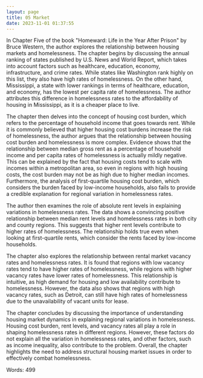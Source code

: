 ```yaml
---
layout: page
title: 05 Market
date: 2023-11-01 01:37:55
---
```

In Chapter Five of the book "Homeward: Life in the Year After Prison" by Bruce Western, the author explores the relationship between housing markets and homelessness. The chapter begins by discussing the annual ranking of states published by U.S. News and World Report, which takes into account factors such as healthcare, education, economy, infrastructure, and crime rates. While states like Washington rank highly on this list, they also have high rates of homelessness. On the other hand, Mississippi, a state with lower rankings in terms of healthcare, education, and economy, has the lowest per capita rate of homelessness. The author attributes this difference in homelessness rates to the affordability of housing in Mississippi, as it is a cheaper place to live.

The chapter then delves into the concept of housing cost burden, which refers to the percentage of household income that goes towards rent. While it is commonly believed that higher housing cost burdens increase the risk of homelessness, the author argues that the relationship between housing cost burden and homelessness is more complex. Evidence shows that the relationship between median gross rent as a percentage of household income and per capita rates of homelessness is actually mildly negative. This can be explained by the fact that housing costs tend to scale with incomes within a metropolitan area, so even in regions with high housing costs, the cost burden may not be as high due to higher median incomes. Furthermore, the analysis of first-quartile housing cost burden, which considers the burden faced by low-income households, also fails to provide a credible explanation for regional variation in homelessness rates.

The author then examines the role of absolute rent levels in explaining variations in homelessness rates. The data shows a convincing positive relationship between median rent levels and homelessness rates in both city and county regions. This suggests that higher rent levels contribute to higher rates of homelessness. The relationship holds true even when looking at first-quartile rents, which consider the rents faced by low-income households.

The chapter also explores the relationship between rental market vacancy rates and homelessness rates. It is found that regions with low vacancy rates tend to have higher rates of homelessness, while regions with higher vacancy rates have lower rates of homelessness. This relationship is intuitive, as high demand for housing and low availability contribute to homelessness. However, the data also shows that regions with high vacancy rates, such as Detroit, can still have high rates of homelessness due to the unavailability of vacant units for lease.

The chapter concludes by discussing the importance of understanding housing market dynamics in explaining regional variations in homelessness. Housing cost burden, rent levels, and vacancy rates all play a role in shaping homelessness rates in different regions. However, these factors do not explain all the variation in homelessness rates, and other factors, such as income inequality, also contribute to the problem. Overall, the chapter highlights the need to address structural housing market issues in order to effectively combat homelessness.

Words: 499